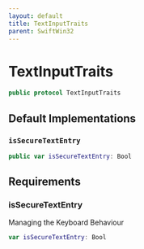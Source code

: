 ```yaml
---
layout: default
title: TextInputTraits
parent: SwiftWin32
---
```

# TextInputTraits

``` swift
public protocol TextInputTraits 
```

## Default Implementations

### `isSecureTextEntry`

``` swift
public var isSecureTextEntry: Bool 
```

## Requirements

### isSecureTextEntry

Managing the Keyboard Behaviour

``` swift
var isSecureTextEntry: Bool 
```
